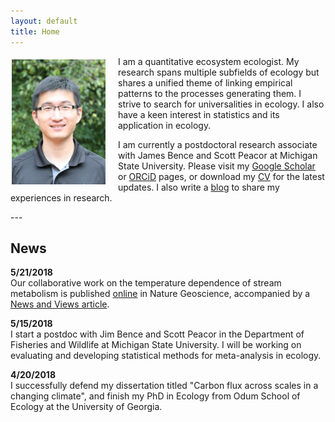 ```yaml
---
layout: default
title: Home
---
```


<p><img align="left" src="/files/song_potrait.jpg" width="150" style="display:inline;margin:5px 20px 2px 2px;"/>

I am a quantitative ecosystem ecologist. My research spans multiple subfields of ecology but shares a unified theme of linking empirical patterns to the processes generating them. I strive to search for universalities in ecology. I also have a keen interest in statistics and its application in ecology.</p>

<p>I am currently a postdoctoral research associate with James Bence and Scott Peacor at Michigan State University. Please visit my <a href="https://scholar.google.com/citations?user=farbSBEAAAAJ&hl=en">Google Scholar</a> or <a href="https://orcid.org/0000-0001-8225-4490">ORCiD</a> pages, or download my <a href="/files/CV_Song.pdf">CV</a> for the latest updates. I also write a <a href="http://songchao1986.wordpress.com">blog</a> to share my experiences in research.
</p>


<p>  </p>
---

## News

**5/21/2018**<br/>
Our collaborative work on the temperature dependence of stream metabolism is published [online](https://www.nature.com/articles/s41561-018-0125-5) in Nature Geoscience, accompanied by a [News and Views article](https://www.nature.com/articles/s41561-018-0148-y).

**5/15/2018**<br/>
I start a postdoc with Jim Bence and Scott Peacor in the Department of Fisheries and Wildlife at Michigan State University. I will be working on evaluating and developing statistical methods for meta-analysis in ecology.

**4/20/2018**<br/>
I successfully defend my dissertation titled "Carbon flux across scales in a changing climate", and finish my PhD in Ecology from Odum School of Ecology at the University of Georgia.
